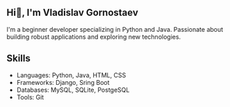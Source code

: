 ## Hi👋, I'm Vladislav Gornostaev

I'm a beginner developer specializing in Python and Java. Passionate about building robust applications and exploring new technologies.
## Skills
- Languages: Python, Java, HTML, CSS
- Frameworks: Django, Sring Boot
- Databases: MySQL, SQLite, PostgeSQL
- Tools: Git
<!--
**ExtaZzZ4106/ExtaZzZ4106** is a ✨ _special_ ✨ repository because its `README.md` (this file) appears on your GitHub profile.

Here are some ideas to get you started: 


- 🔭 I’m currently working on ...
- 🌱 I’m currently learning ...
- 👯 I’m looking to collaborate on ...
- 🤔 I’m looking for help with ...
- 💬 Ask me about ...
- 📫 How to reach me: ...
- 😄 Pronouns: ...
- ⚡ Fun fact: ...
-->
